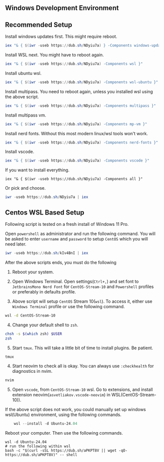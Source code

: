 
## Windows Development Environment

## Recommended Setup

Install windows updates first. This might require reboot.

```powershell
iex "& { $(iwr -useb https://dub.sh/NDyiu7a) } -Components windows-update"
```

Install WSL next. You might have to reboot again.

```powershell
iex "& { $(iwr -useb https://dub.sh/NDyiu7a) -Components wsl }"
```

Install ubuntu wsl.

```powershell
iex "& { $(iwr -useb https://dub.sh/NDyiu7a) -Components wsl-ubuntu }"
```

Install multipass. You need to reboot again, unless you installed wsl using the above script.

```powershell
iex "& { $(iwr -useb https://dub.sh/NDyiu7a) -Components multipass }"
```

Install multipass vm.

```powershell
iex "& { $(iwr -useb https://dub.sh/NDyiu7a) -Components mp-vm }"
```

Install nerd fonts. Without this most modern linux/wsl tools won't work.

```powershell
iex "& { $(iwr -useb https://dub.sh/NDyiu7a) -Components nerd-fonts }"
```

Install vscode.

```powershell
iex "& { $(iwr -useb https://dub.sh/NDyiu7a) -Components vscode }"
```

If you want to install everything.

```
iex "& { $(iwr -useb https://dub.sh/NDyiu7a) -Components all }"
```

Or pick and choose.

```powershell
iwr -useb https://dub.sh/NDyiu7a | iex
```

## Centos WSL Based Setup

Following script is tested on a fresh install of Windows 11 Pro.

Open `powershell` as administrator and run the following command. You will be asked to enter `username` and `password` to setup `CentOS` which you will need later.

```powershell
iwr -useb https://dub.sh/kIv4BnI | iex
```

After the above scripts ends, you must do the following

1. Reboot your system.

2. Open Windows Terminal. Open settings(`Ctrl+,`) and set font to `JetbrainsMono Nerd Font` for `CentOS-Stream-10` and `Powershell` profiles or preferably in defaults profile.

3. Above script will setup `CentOS` Stream 10(`wsl`). To access it, either use `Windows Terminal` profile or use the following command.

```bash
wsl -d CentOS-Stream-10
```

4. Change your default shell to `zsh`.

```bash
chsh -s $(which zsh) $USER
zsh
```

5. Start `tmux`. This will take a little bit of time to install plugins. Be patient.

```bash
tmux
```

4. Start neovim to check all is okay. You can always use `:checkhealth` for diagnostics in nvim.

```bash
nvim
```

5. Open `vscode`, from `CentOS-Stream-10` wsl. Go to extensions, and install extension neovim(`asvetliakov.vscode-neovim`) in WSL(CentOS-Stream-10)).


If the above script does not work, you could manually set up windows wsl(Ubuntu) environment, using the following commands.

```powershell
    wsl --install -d Ubuntu-24.04
```

Reboot your computer. Then use the following commands.

    wsl -d Ubuntu-24.04
    # run the following within wsl
    bash -c "$(curl -sSL https://dub.sh/aPKPT8V || wget -qO- https://dub.sh/aPKPT8V)" -- shell
```
